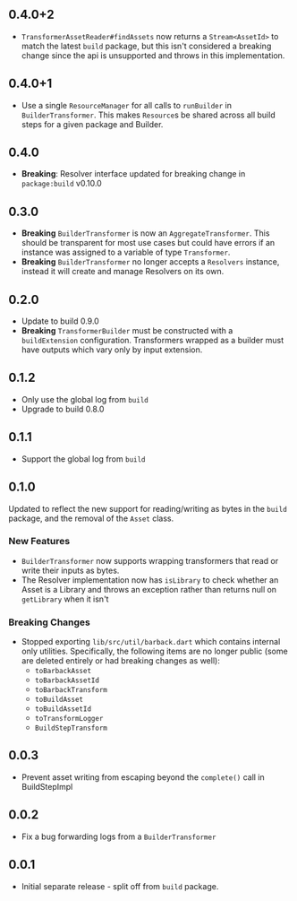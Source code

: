 ## 0.4.0+2

- `TransformerAssetReader#findAssets` now returns a `Stream<AssetId>` to match
  the latest `build` package, but this isn't considered a breaking change since
  the api is unsupported and throws in this implementation.

## 0.4.0+1

- Use a single `ResourceManager` for all calls to `runBuilder` in
  `BuilderTransformer`. This makes `Resource`s be shared across all build
  steps for a given package and Builder.

## 0.4.0

- **Breaking**: Resolver interface updated for breaking change in
  `package:build` v0.10.0

## 0.3.0

- **Breaking** `BuilderTransformer` is now an `AggregateTransformer`. This
  should be transparent for most use cases but could have errors if an instance
  was assigned to a variable of type `Transformer`.
- **Breaking** `BuilderTransformer` no longer accepts a `Resolvers` instance,
  instead it will create and manage Resolvers on its own.

## 0.2.0

- Update to build 0.9.0
- **Breaking** `TransformerBuilder` must be constructed with a `buildExtension`
  configuration. Transformers wrapped as a builder must have outputs which vary
  only by input extension.

## 0.1.2

- Only use the global log from `build`
- Upgrade to build 0.8.0

## 0.1.1

- Support the global log from `build`

## 0.1.0

Updated to reflect the new support for reading/writing as bytes in the `build`
package, and the removal of the `Asset` class.

### New Features
- `BuilderTransformer` now supports wrapping transformers that read or write
  their inputs as bytes.
- The Resolver implementation now has `isLibrary` to check whether an Asset is a
  Library and throws an exception rather than returns null on `getLibrary` when
  it isn't

### Breaking Changes
- Stopped exporting `lib/src/util/barback.dart` which contains internal only
  utilities. Specifically, the following items are no longer public (some are
  deleted entirely or had breaking changes as well):
  - `toBarbackAsset`
  - `toBarbackAssetId`
  - `toBarbackTransform`
  - `toBuildAsset`
  - `toBuildAssetId`
  - `toTransformLogger`
  - `BuildStepTransform`

## 0.0.3

- Prevent asset writing from escaping beyond the `complete()` call in
  BuildStepImpl

## 0.0.2

- Fix a bug forwarding logs from a `BuilderTransformer`

## 0.0.1

- Initial separate release - split off from `build` package.
